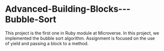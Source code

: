 # Advanced-Building-Blocks---Bubble-Sort
This project is the first one in Ruby module at Microverse. In this project, we implemented the bubble sort algorithm. Assignment is focused on the use of yield and passing a block to a method.
